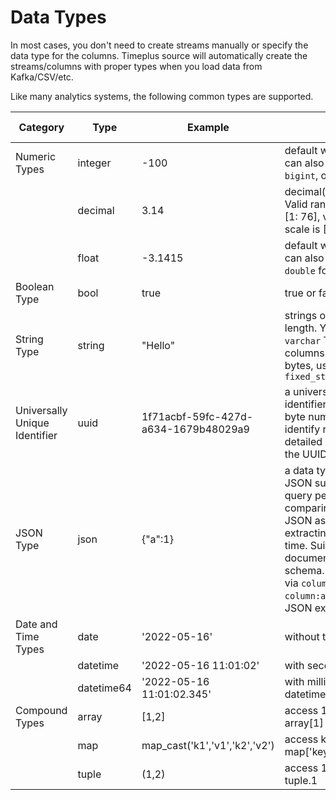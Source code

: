 # Data Types

In most cases, you don't need to create streams manually or specify the data type for the columns. Timeplus source will automatically create the streams/columns with proper types when you load data from Kafka/CSV/etc.

Like many analytics systems, the following common types are supported.

| Category                      | Type       | Example                              | Note                                                         | Related functions                                            |
| ----------------------------- | ---------- | ------------------------------------ | ------------------------------------------------------------ | ------------------------------------------------------------ |
| Numeric Types                 | integer    | -100                                 | default with 4 bytes. You can also use `int`, `smallint`, `bigint`, or even `uint16` etc. | [to_int](functions#to_int)                                   |
|                               | decimal    | 3.14                                 | decimal(precision, scale). Valid range for precision is [1: 76], valid range for scale is [0: precision] | [to_decimal](functions#to_decimal)                           |
|                               | float      | -3.1415                              | default with 4 bytes. You can also use `float64` or `double` for 8 bytes | [to_float](functions#to_float)                               |
| Boolean Type                  | bool       | true                                 | true or false                                                |                                                              |
| String Type                   | string     | "Hello"                              | strings of an arbitrary length. You can also use `varchar` To create string columns with fixed size in bytes, use `fixed_string(positiveInt)` | [to_string](functions#to_string), [etc.](functions#process-text) |
| Universally Unique Identifier | uuid       | 1f71acbf-59fc-427d-a634-1679b48029a9 | a universally unique identifier (UUID) is a 16-byte number used to identify records. For detailed information about the UUID, see [Wikipedia](https://en.wikipedia.org/wiki/Universally_unique_identifier) | [uuid](functions#uuid)                                       |
| JSON Type                     | json       | {"a":1}                              | a data type with built-in JSON support, with better query performance comparing saving the JSON as `string` and extracting value at query time. Suitable for JSON documents in same schema. Access the value via `column.a` (instead of `column:a` for query-time JSON extraction) |                                                              |
| Date and Time Types           | date       | '2022-05-16'                         | without time                                                 | [to_date](functions#to_date), [today](functions#today)       |
|                               | datetime   | '2022-05-16 11:01:02'                | with second                                                  | [to_time](functions#to_time), [now](functions#now)           |
|                               | datetime64 | '2022-05-16 11:01:02.345'            | with millisecond, same as datetime64(3)                      | [to_time](functions#to_time), [now64](functions#now64)       |
| Compound Types                | array      | [1,2]                                | access 1st element via array[1]                              | [length](functions#length), [array_concat](functions#array_concat) |
|                               | map        | map_cast('k1','v1','k2','v2')        | access key1 via map['key1']                                  | [map_cast](functions#map_cast)                               |
|                               | tuple      | (1,2)                                | access 1st element via tuple.1                               |                                                              |

